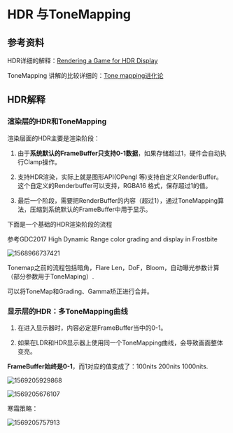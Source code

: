 # HDR 与ToneMapping

## 参考资料

HDR详细的解释：[Rendering a Game for HDR Display](https://developer.nvidia.com/rendering-game-hdr-display)

ToneMapping 讲解的比较详细的：[Tone mapping进化论](https://zhuanlan.zhihu.com/p/21983679)

## HDR解释

### 渲染层的HDR和ToneMapping

渲染层面的HDR主要是渲染阶段：

1.  由于**系统默认的FrameBuffer只支持0-1数据**，如果存储超过1，硬件会自动执行Clamp操作。

2.  支持HDR渲染，实际上就是图形API(OPengl 等)支持自定义RenderBuffer。这个自定义的Renderbuffer可以支持，RGBA16 格式，保存超过1的值。
3.  最后一个阶段，需要把RenderBuffer的内容（超过1），通过ToneMapping算法，压缩到系统默认的FrameBuffer中用于显示。

下面是一个基础的HDR渲染阶段的流程

参考GDC2017 High Dynamic Range color grading and display in Frostbite

![1568966737421](HDR理论/1568966737421.png)

Tonemap之前的流程包括暗角，Flare Len，DoF，Bloom，自动曝光参数计算（部分参数用于ToneMaping）.

可以将ToneMap和Grading、Gamma矫正进行合并。

### 显示层的HDR：多ToneMapping曲线

1.  在进入显示器时，内容必定是FrameBuffer当中的0-1。

2.  如果在LDR和HDR显示器上使用同一个ToneMapping曲线，会导致画面整体变亮。

**FrameBuffer始终是0-1**，而1对应的值变成了：100nits  200nits 1000nits.

![1569205929868](HDR理论/1569205929868.png)

![1569205676107](HDR理论/1569205676107.png)

寒霜策略：

![1569205757913](HDR理论/1569205757913.png)

